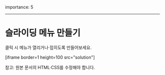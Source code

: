 importance: 5

---

# 슬라이딩 메뉴 만들기

클릭 시 메뉴가 열리거나·접히도록 만들어보세요.

[iframe border=1 height=100 src="solution"]

참고: 원본 문서의 HTML·CSS를 수정해야 합니다. 
